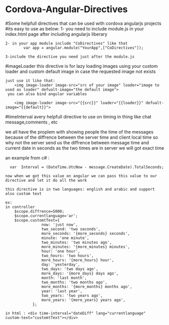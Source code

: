 # Cordova-Angular-Directives
#Some helpfull directives that can be used with cordova angularjs projects
#its easy to use as below:
    1- you need to include module.js in your index.html page after including angularjs liberary

    2- in your app module include "CoDirectives" like that    
            var app = angular.module("YourApp",["CoDirectives"]);

    3-include the directive you need just after the module.js

#imageLoader
    this directive is for lazy loading images using your custom loader and custom default image in case the requested image not exists 
    
    just use it like that:
        <img image-loader image-src="src of your image" loader="image to used as loader" defualt-image="the default image">
     you can also bind angular variables

        <img image-loader image-src="{{src}}" loader="{{loader}}" defualt-image="{{default}}">    

#timeInterval
   avery helpfull directive to use on timing in thing like chat message,comments , etc

   we all have the proplem with showing people the time of the messages because of the diffrence between the server time and client local time so why not the server send us the diffrence between message time and current date in seconds as the two times are in server 
   we will got exact time 

   an example from c# :

      var  Interval = (DateTime.UtcNow - message.CreateDate).TotalSeconds;

    now when we got this value on angular we can pass this value to our directive and let it do all the work

    this directive is in two languages: english and arabic and support also custom text 

    ex: 
    in controller
        $scope.diffrence=5000;
        $scope.currentlanguage='ar';
        $scope.customtText={
                    now: 'just now',
                    two_second: 'two seconds',
                    more_seconds: '{more_seconds} seconds',
                    minute: 'one minute',
                    two_minutes: 'two minutes ago',
                    more_minutes: '{more_minutes} minutes',
                    hour: 'one hour',
                    two_hours: 'two hours',
                    more_hours: '{more_hours} hour',
                    day: 'yesterday',
                    two_days: 'two days ago',
                    more_days: '{more_days} days ago',
                    month: 'last month',
                    two_months: 'two months ago',
                    more_months: '{more_months} months ago',
                    year: 'last year',
                    two_years: 'two years ago',
                    more_years: '{more_years} years ago',
                };

    in html : <div time-interval="dateDiff" lang="currentlanguage"  custom-text="customtText"></div>

    


